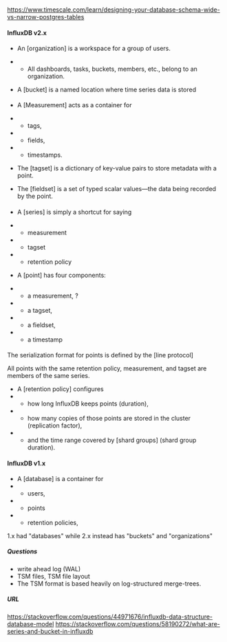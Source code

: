 #####

https://www.timescale.com/learn/designing-your-database-schema-wide-vs-narrow-postgres-tables

#### InfluxDB v2.x

* An [organization] is a workspace for a group of users. 
* * All dashboards, tasks, buckets, members, etc., belong to an organization.

* A [bucket] is a named location    where time series data is stored

####

* A [Measurement] acts as a container for 
* * tags, 
* * fields,  
* * timestamps. 

* The [tagset] is a dictionary of key-value pairs to store metadata with a point.
* The [fieldset] is a set of typed scalar values—the data being recorded by the point.

####

* A [series] is simply a shortcut for saying
* * measurement
* * tagset
* * retention policy

* A [point] has four components: 
* * a measurement, ?
* * a tagset, 
* * a fieldset, 
* * a timestamp

#### 

The serialization format for points is defined by the [line protocol] 



All points with the same retention policy, measurement, and tagset are members of the same series.

* A [retention policy] configures 
* * how long InfluxDB keeps points (duration), 
* * how many copies of those points are stored in the cluster (replication factor), 
* * and the time range covered by [shard groups] (shard group duration).

#### InfluxDB v1.x

* A [database] is a container for
* * users,
* * points
* * retention policies,

1.x had "databases" while 2.x instead has "buckets" and "organizations"

##### Questions

* write ahead log (WAL)
* TSM files, TSM file layout
* The TSM format is based heavily on log-structured merge-trees.

##### URL

https://stackoverflow.com/questions/44971676/influxdb-data-structure-database-model
https://stackoverflow.com/questions/58190272/what-are-series-and-bucket-in-influxdb
